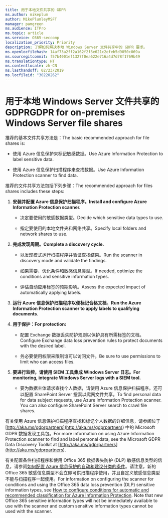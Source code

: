 ```yaml
---
title: 用于本地文件共享的 GDPR
ms.author: mikeplum
author: MikePlumleyMSFT
manager: pamgreen
ms.audience: ITPro
ms.topic: article
ms.service: O365-seccomp
localization_priority: Priority
description: 了解如何解决本地 Windows Server 文件共享中的 GDPR 要求。
ms.openlocfilehash: 14af73a2ff2a162f2f3e621c2efeb5d9050c069a
ms.sourcegitcommit: f57b4001ef1327f0ea622e716a4d7d78f1769b49
ms.translationtype: HT
ms.contentlocale: zh-CN
ms.lasthandoff: 02/23/2019
ms.locfileid: "30220262"
---
```

# <a name="gdpr-for-on-premises-windows-server-file-shares"></a><span data-ttu-id="431fe-103">用于本地 Windows Server 文件共享的 GDPR</span><span class="sxs-lookup"><span data-stu-id="431fe-103">GDPR for on-premises Windows Server file shares</span></span>

<span data-ttu-id="431fe-104">推荐的基本文件共享方法是：</span><span class="sxs-lookup"><span data-stu-id="431fe-104">The basic recommended approach for file shares is:</span></span>

-   <span data-ttu-id="431fe-105">使用 Azure 信息保护来标记敏感数据。</span><span class="sxs-lookup"><span data-stu-id="431fe-105">Use Azure Information Protection to label sensitive data.</span></span>

-   <span data-ttu-id="431fe-106">使用 Azure 信息保护扫描程序来查找数据。</span><span class="sxs-lookup"><span data-stu-id="431fe-106">Use Azure Information Protection scanner to find data.</span></span>

<span data-ttu-id="431fe-107">推荐的文件共享方法包括下列步骤：</span><span class="sxs-lookup"><span data-stu-id="431fe-107">The recommended approach for files shares includes these steps:</span></span>

1.  <span data-ttu-id="431fe-108">**安装并配置 Azure 信息保护扫描程序。**</span><span class="sxs-lookup"><span data-stu-id="431fe-108">**Install and configure Azure Information Protection scanner.**</span></span>

    -   <span data-ttu-id="431fe-109">决定要使用的敏感数据类型。</span><span class="sxs-lookup"><span data-stu-id="431fe-109">Decide which sensitive data types to use.</span></span>

    -   <span data-ttu-id="431fe-110">指定要使用的本地文件夹和网络共享。</span><span class="sxs-lookup"><span data-stu-id="431fe-110">Specify local folders and network shares to use.</span></span>

2.  <span data-ttu-id="431fe-111">**完成发现周期。**</span><span class="sxs-lookup"><span data-stu-id="431fe-111">**Complete a discovery cycle.**</span></span>

    -   <span data-ttu-id="431fe-112">以发现模式运行扫描程序并验证查找结果。</span><span class="sxs-lookup"><span data-stu-id="431fe-112">Run the scanner in discovery mode and validate the findings.</span></span>

    -   <span data-ttu-id="431fe-113">如果需要，优化条件和敏感信息类型。</span><span class="sxs-lookup"><span data-stu-id="431fe-113">If needed, optimize the conditions and sensitive information types.</span></span>

    -   <span data-ttu-id="431fe-114">评估自动应用标签的预期影响。</span><span class="sxs-lookup"><span data-stu-id="431fe-114">Assess the expected impact of automatically applying labels.</span></span>

3.  <span data-ttu-id="431fe-115">**运行 Azure 信息保护扫描程序以便标记合格文档**。</span><span class="sxs-lookup"><span data-stu-id="431fe-115">**Run the Azure Information Protection scanner to apply labels to qualifying documents**.</span></span>

4.  <span data-ttu-id="431fe-116">**用于保护：**</span><span class="sxs-lookup"><span data-stu-id="431fe-116">**For protection:**</span></span>

    -   <span data-ttu-id="431fe-117">配置 Exchange 数据丢失防护规则以保护具有所需标签的文档。</span><span class="sxs-lookup"><span data-stu-id="431fe-117">Configure Exchange data loss prevention rules to protect documents with the desired label.</span></span>

    -   <span data-ttu-id="431fe-118">务必要使用权限来限制谁可以访问文件。</span><span class="sxs-lookup"><span data-stu-id="431fe-118">Be sure to use permissions to limit who can access files.</span></span>

5.  <span data-ttu-id="431fe-119">**要进行监控，请使用 SIEM 工具集成 Windows Server 日志。**</span><span class="sxs-lookup"><span data-stu-id="431fe-119">**For monitoring, integrate Windows Server logs with a SIEM tool.**</span></span>

    -   <span data-ttu-id="431fe-p101">要为数据主体请求查找个人数据，请使用 Azure 信息保护扫描程序。还可以配置 SharePoint Server 搜索以爬网文件共享。</span><span class="sxs-lookup"><span data-stu-id="431fe-p101">To find personal data for data subject requests, use Azure Information Protection scanner. You can also configure SharePoint Server search to crawl file shares.</span></span>

<span data-ttu-id="431fe-122">有关使用 Azure 信息保护扫描程序查找和标记个人数据的详细信息，请参阅位于 [http://aka.ms/gdprpartners](<http://aka.ms/gdprpartners>) 中的 Microsoft GDPR 数据发现工具包。</span><span class="sxs-lookup"><span data-stu-id="431fe-122">For more information on using Azure Information Protection scanner to find and label personal data, see the Microsoft GDPR Data Discovery Toolkit at [http://aka.ms/gdprpartners](<http://aka.ms/gdprpartners>).</span></span>

<span data-ttu-id="431fe-p102">有关配置条件扫描程序和使用 Office 365 数据丢失防护 (DLP) 敏感信息类型的信息，请参阅[如何配置 Azure 信息保护的自动和建议分类的条件](https://docs.microsoft.com/zh-CN/information-protection/deploy-use/configure-policy-classification)。请注意，新的 Office 365 敏感信息类型不会立即可供扫描程序使用，并且自定义敏感信息类型不能与扫描程序一起使用。</span><span class="sxs-lookup"><span data-stu-id="431fe-p102">For information on configuring the scanner for conditions and using the Office 365 data loss prevention (DLP) sensitive information types, see [How to configure conditions for automatic and recommended classification for Azure Information Protection](https://docs.microsoft.com/zh-CN/information-protection/deploy-use/configure-policy-classification). Note that new Office 365 sensitive information types will not be immediately available to use with the scanner and custom sensitive information types cannot be used with the scanner.</span></span>
